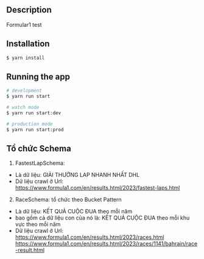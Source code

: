 ## Description

Formular1 test

## Installation

```bash
$ yarn install
```

## Running the app

```bash
# development
$ yarn run start

# watch mode
$ yarn run start:dev

# production mode
$ yarn run start:prod
```

## Tổ chức Schema

1. FastestLapSchema:

- Là dữ liệu: GIẢI THƯỞNG LAP NHANH NHẤT DHL
- Dữ liệu crawl ở Url:
  https://www.formula1.com/en/results.html/2023/fastest-laps.html

2. RaceSchema: tổ chức theo Bucket Pattern

- Là dữ liệu: KẾT QUẢ CUỘC ĐUA theo mỗi năm
- bao gồm cả dữ liệu con của nó là: KẾT QUẢ CUỘC ĐUA theo mỗi khu vực theo mỗi năm
- Dữ liệu crawl ở Url:
  https://www.formula1.com/en/results.html/2023/races.html
  https://www.formula1.com/en/results.html/2023/races/1141/bahrain/race-result.html

